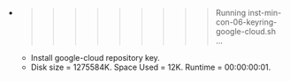 * >>>>>>>>> Running inst-min-con-06-keyring-google-cloud.sh ...
  * Install google-cloud repository key.
  * Disk size = 1275584K. Space Used = 12K. Runtime = 00:00:00:01.
